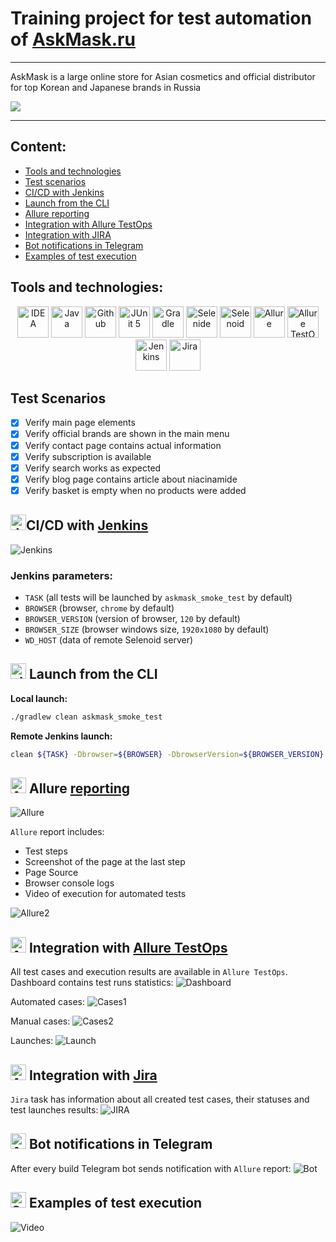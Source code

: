 # Training project for test automation of [AskMask.ru](http://askmask.ru)

---

AskMask is a large online store for Asian cosmetics and official distributor for top Korean and Japanese 
brands in Russia

<a href="http://askmask.ru"><img src="./media/askmask_logo.png"/></a>

---

## Content:

- <a href="#tools">Tools and technologies</a>
- <a href="#scenarios">Test scenarios</a>
- <a href="#jenkins">CI/CD with Jenkins</a>
- <a href="#cli">Launch from the CLI</a>
- <a href="#allure">Allure reporting</a>
- <a href="#allure-testops">Integration with Allure TestOps</a>
- <a href="#jira">Integration with JIRA</a>
- <a href="#telegram">Bot notifications in Telegram</a>
- <a href="#video">Examples of test execution</a>


<a id="tools"></a>
## Tools and technologies:
<p align="center">
<a href="https://www.jetbrains.com/idea/"><img src="./media/logo/Idea.svg" width="50" height="50"  alt="IDEA"/></a>  
<a href="https://www.java.com/"><img src="./media/logo/java.svg" width="50" height="50"  alt="Java"/></a>  
<a href="https://github.com/"><img src="./media/logo/github.svg" width="50" height="50"  alt="Github"/></a>  
<a href="https://junit.org/junit5/"><img src="./media/logo/JUnit5.svg" width="50" height="50"  alt="JUnit 5"/></a>  
<a href="https://gradle.org/"><img src="./media/logo/Gradle.svg" width="50" height="50"  alt="Gradle"/></a>  
<a href="https://selenide.org/"><img src="./media/logo/Selenide.svg" width="50" height="50"  alt="Selenide"/></a>  
<a href="https://aerokube.com/selenoid/"><img src="./media/logo/Selenoid.svg" width="50" height="50"  alt="Selenoid"/></a>  
<a href="https://github.com/allure-framework/allure2"><img src="./media/logo/Allure.svg" width="50" height="50"  alt="Allure"/></a>
<a href="https://qameta.io/"><img src="./media/logo/AllureTestOps.svg" width="50" height="50"  alt="Allure TestOps"/></a>   
<a href="https://www.jenkins.io/"><img src="./media/logo/Jenkins.svg" width="50" height="50"  alt="Jenkins"/></a>  
<a href="https://www.atlassian.com/ru/software/jira/"><img src="./media/logo/JIRA.svg" width="50" height="50"  alt="Jira"/></a>
</p>

<a id="scenarios"></a>
## Test Scenarios
* [x] Verify main page elements
* [x] Verify official brands are shown in the main menu
* [x] Verify contact page contains actual information
* [x] Verify subscription is available 
* [x] Verify search works as expected
* [x] Verify blog page contains article about niacinamide
* [x] Verify basket is empty when no products were added 

<a id="jenkins"></a>
## <img alt="Jenkins" height="25" src="./media/logo/Jenkins.svg" width="25"/></a><a name="CI/CD with Jenkins"></a>CI/CD with [Jenkins](https://jenkins.autotests.cloud/job/26-asolqa-training_project/)</a>
<img alt="Jenkins" src="./media/reports/Jenkins.png"> 

### Jenkins parameters:

- `TASK` (all tests will be launched by `askmask_smoke_test` by default)
- `BROWSER` (browser, `chrome` by default)
- `BROWSER_VERSION` (version of browser, `120` by default)
- `BROWSER_SIZE` (browser windows size, `1920x1080` by default)
- `WD_HOST` (data of remote Selenoid server)

<a id="cli"></a>
## <img alt="cli" height="25" src="./media/logo/run.png" width="25"> Launch from the CLI

**Local launch:**
```bash  
./gradlew clean askmask_smoke_test
```

**Remote Jenkins launch:**
```bash  
clean ${TASK} -Dbrowser=${BROWSER} -DbrowserVersion=${BROWSER_VERSION} -DbrowserSize=${BROWSER_SIZE} -DwdHost=${WD_HOST}
```

<a id="allure"></a>
## <img alt="Allure" height="25" src="./media/logo/Allure.svg" width="25"/></a> <a name="Allure"></a>Allure [reporting](https://jenkins.autotests.cloud/job/26-asolqa-training_project/allure/)</a>
<img alt="Allure" src="./media/reports/AllureReportExample.png"> 

`Allure` report includes:
- Test steps
- Screenshot of the page at the last step
- Page Source
- Browser console logs
- Video of execution for automated tests

<img alt="Allure2" src="./media/reports/AllureReportExample2.png">

<a id="allure-testops"></a>
## <img alt="Allure" height="25" src="./media/logo/AllureTestOps.svg" width="25"/></a> Integration with <a target="_blank" href="https://allure.autotests.cloud/project/4206/dashboards">Allure TestOps</a>

All test cases and execution results are available in `Allure TestOps`. Dashboard contains test runs statistics:
<img alt="Dashboard" src="./media/reports/Dashboard.png">

Automated cases:
<img alt="Cases1" src="./media/reports/AutomatedCases.png">

Manual cases:
<img alt="Cases2" src="./media/reports/ManualCases.png">

Launches:
<img alt="Launch" src="./media/reports/Launches.png">



<a id="jira"></a>
## <img alt="Allure" height="25" src="./media/logo/JIRA.svg" width="25"/></a> Integration with <a target="_blank" href="https://jira.autotests.cloud/browse/HOMEWORK-1202">Jira</a>

`Jira` task has information about all created test cases, their statuses and test launches results:
<img alt="JIRA" src="./media/reports/JIRA.png">

<a id="telegram"></a>
## <img alt="Allure" height="25" src="./media/logo/Telegram.svg" width="25"/></a> Bot notifications in Telegram
After every build Telegram bot sends notification with `Allure` report:
<img alt="Bot" src="./media/reports/Telegram_screen.png"> 

<a id="video"></a>
## <img alt="Selenoid" height="25" src="./media/logo/Selenoid.svg" width="25"/></a> Examples of test execution
<img alt="Video" src="./media/video/Subscription_video.gif"> 








